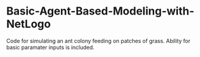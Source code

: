 # Basic-Agent-Based-Modeling-with-NetLogo
Code for simulating an ant colony feeding on patches of grass. Ability for basic paramater inputs is included.
